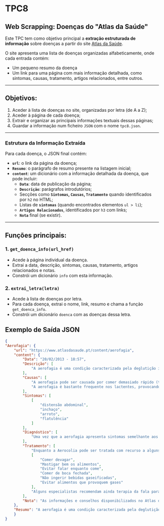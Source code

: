 # TPC8
## Web Scrapping: Doenças do "Atlas da Saúde"

Este TPC tem como objetivo principal a **extração estruturada de informação** sobre doenças a partir do site [Atlas da Saúde](https://www.atlasdasaude.pt/doencasAaZ).

O site apresenta uma lista de doenças organizadas alfabeticamente, onde cada entrada contém:
- Um pequeno resumo da doença
- Um link para uma página com mais informação detalhada, como sintomas, causas, tratamento, artigos relacionados, entre outros.

---
## Objetivos:

1. Aceder à lista de doenças no site, organizadas por letra (de A a Z);
2. Aceder à página de cada doença;
3. Extrair e organizar as principais informações textuais dessas páginas;
4. Guardar a informação num ficheiro `JSON` com o nome `tpc8.json`.

---

### Estrutura da Informação Extraída

Para cada doença, o JSON final contém:

- **`url`**: o link da página da doença;
- **`Resumo`**: o parágrafo de resumo presente na listagem inicial;
- **`content`**: um dicionário com a informação detalhada da doença, que pode incluir:
  - **`Data`**: data de publicação da página;
  - **`Descrição`**: parágrafos introdutórios;
  - Secções como **`Sintomas`, `Causas`, `Tratamento`** quando identificados por `h2` no HTML;
  - Listas de **`sintomas`** (quando encontrados elementos `ul > li`);
  - **`Artigos Relacionados`**, identificados por `h3` com links;
  - **`Nota`** final (se existir).

---
## Funções principais:

### 1. `get_doenca_info(url_href)`

- Acede à página individual da doença.
- Extrai a data, descrição, sintomas, causas, tratamento, artigos relacionados e notas.
- Constrói um dicionário `info` com esta informação.

### 2. `extrai_letra(letra)`

- Acede à lista de doenças por letra.
- Para cada doença, extrai o nome, link, resumo e chama a função `get_doenca_info`.
- Constrói um dicionário `doenca` com as doenças dessa letra.



## Exemplo de Saída JSON

```json
{
"Aerofagia": {
    "url": "https://www.atlasdasaude.pt/content/aerofagia",
    "content": {
        "Data": "20/02/2013 - 18:57",
        "Descrição": [
            "A aerofagia é uma condição caracterizada pela deglutição involuntária e excessiva de ar que se acumula no estômago, dando origem a sintomas gastrointestinais desconfortáveis. A aerofagia pode ser crónica ou aguda e pode estar relacionada a fatores físicos e psicológicos."
        ],
        "Causas": [
            "A aerofagia pode ser causada por comer demasiado rápido (taquifagia), por comer alimentos que aumentem a produção de gases (feijão, grão, castanhas, espargos, brócolos, cebolas, leite) ou pela presença de bactérias no intestino (neste caso, dando origem a aerocolia).",
            "A aerofagia é bastante frequente nos lactentes, provocando eructações, acompanhadas muitas vezes de alimentos regurgitados, muitas vezes confundido com vómitos."
        ],
        "Sintomas": [
            [
                "distensão abdominal",
                "inchaço",
                "arroto",
                "flatulência"
            ]
        ],
        "Diagnóstico": [
            "Uma vez que a aerofagia apresenta sintomas semelhante aos de outras condições clínicas, como o refluxo gástrico, alergias alimentares ou desequilíbrios intestinais, o médico deve avaliar e descartar essas hipóteses."
        ],
        "Tratamento": [
            "Enquanto a Aerocolia pode ser tratada com recurso a alguns medicamentos, a Aerofagia pressupõe a alteração de alguns hábitos diários:",
            [
                "Comer devagar",
                "Mastigar bem os alimentos",
                "Evitar falar enquanto come",
                "Comer de boca fechada",
                "Não ingerir bebidas gaseificadas",
                "Evitar alimentos que provoquem gases"
            ],
            "Alguns especialistas recomendam ainda terapia da fala para um melhor controlo da respiração enquanto fala, por forma a resolver o problema."
        ],
        "Nota": "As informações e conselhos disponibilizados no Atlas da Saúde de A-Z não substituem o parecer/opinião do seu Médico e/ou Farmacêutico."
    },
    "Resumo": "A aerofagia é uma condição caracterizada pela deglutição involuntária e excessiva de ar que se acumula no estômago, dando origem a sintomas gastrointestinais desconfortáveis. A aerofagia pode ser crónica ou aguda e pode estar relacionada a fatores físicos e psicológicos."
    }
}

```



